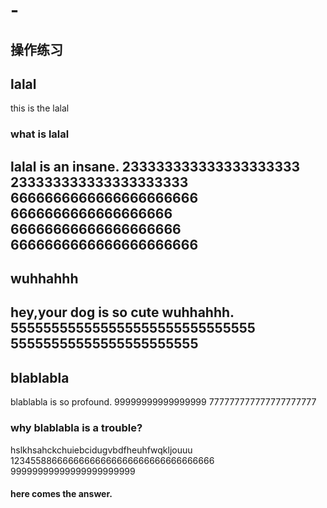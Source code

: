 # -
操作练习
-----------
## lalal
this is the lalal
### what is lalal
lalal is an insane.
233333333333333333333
233333333333333333333
6666666666666666666666
6666666666666666666
66666666666666666666
6666666666666666666666
-----------
## wuhhahhh
hey,your dog is so cute wuhhahhh.
555555555555555555555555555555
55555555555555555555555
-----------
## blablabla
blablabla is so profound.
99999999999999999
777777777777777777777
### why blablabla is a trouble?
hslkhsahckchuiebcidugvbdfheuhfwqkljouuu
12345588666666666666666666666666666666
99999999999999999999999
#### here comes the answer.
